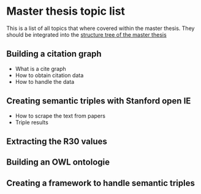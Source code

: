 # Master thesis topic list

This is a list of all topics that where covered within the master thesis. They should be integrated into the [structure tree of the master thesis](master-thesis-structure.md)

## Building a citation graph

* What is a cite graph 
* How to obtain citation data
* How to handle the data

## Creating semantic triples with Stanford open IE

* How to scrape the text from papers
* Triple results

## Extracting the R30 values

## Building an OWL ontologie

## Creating a framework to handle semantic triples